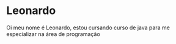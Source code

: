 
# Leonardo

Oi meu nome é Leonardo, estou cursando curso de java para me especializar na área de programação

